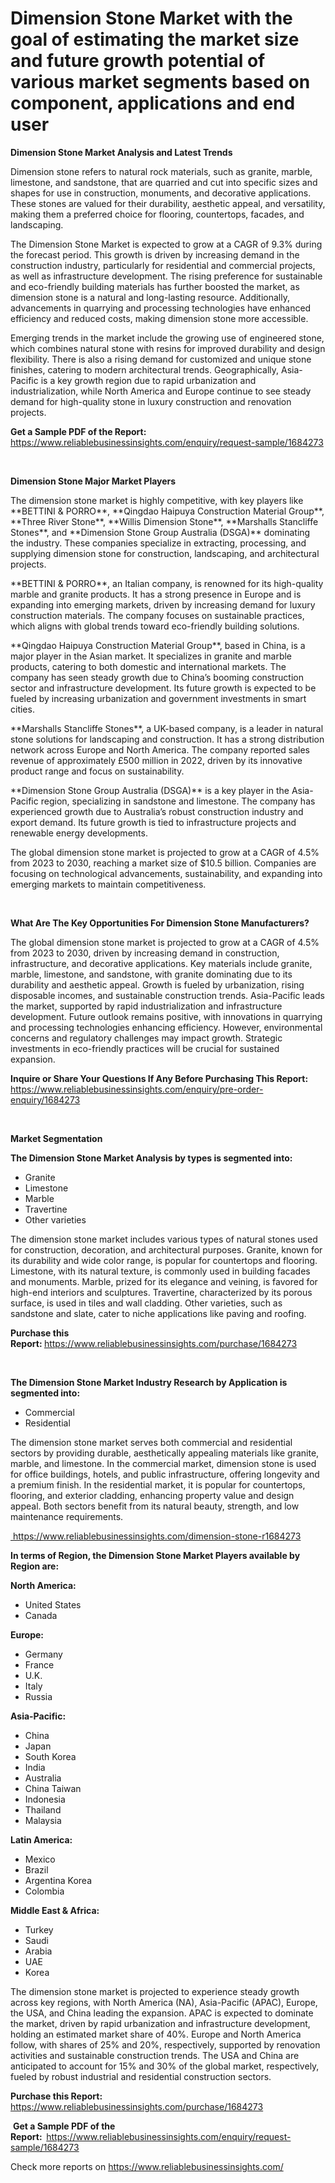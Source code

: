 <p><h1>Dimension Stone Market with the goal of estimating the market size and future growth potential of various market segments based on component, applications and end user</h1></p><p><strong>Dimension Stone Market Analysis and Latest Trends</strong></p>
<p><p>Dimension stone refers to natural rock materials, such as granite, marble, limestone, and sandstone, that are quarried and cut into specific sizes and shapes for use in construction, monuments, and decorative applications. These stones are valued for their durability, aesthetic appeal, and versatility, making them a preferred choice for flooring, countertops, facades, and landscaping.</p><p>The Dimension Stone Market is expected to grow at a CAGR of 9.3% during the forecast period. This growth is driven by increasing demand in the construction industry, particularly for residential and commercial projects, as well as infrastructure development. The rising preference for sustainable and eco-friendly building materials has further boosted the market, as dimension stone is a natural and long-lasting resource. Additionally, advancements in quarrying and processing technologies have enhanced efficiency and reduced costs, making dimension stone more accessible.</p><p>Emerging trends in the market include the growing use of engineered stone, which combines natural stone with resins for improved durability and design flexibility. There is also a rising demand for customized and unique stone finishes, catering to modern architectural trends. Geographically, Asia-Pacific is a key growth region due to rapid urbanization and industrialization, while North America and Europe continue to see steady demand for high-quality stone in luxury construction and renovation projects.</p></p>
<p><strong>Get a Sample PDF of the Report:&nbsp;</strong> <a href="https://www.reliablebusinessinsights.com/enquiry/request-sample/1684273?utm_campaign=2199&utm_medium=2&utm_source=Github&utm_content=ia&utm_term=26012025&utm_id=dimension-stone">https://www.reliablebusinessinsights.com/enquiry/request-sample/1684273</a></p>
<p>&nbsp;</p>
<p><strong>Dimension Stone Major Market Players</strong></p>
<p><p>The dimension stone market is highly competitive, with key players like **BETTINI & PORRO**, **Qingdao Haipuya Construction Material Group**, **Three River Stone**, **Willis Dimension Stone**, **Marshalls Stancliffe Stones**, and **Dimension Stone Group Australia (DSGA)** dominating the industry. These companies specialize in extracting, processing, and supplying dimension stone for construction, landscaping, and architectural projects.</p><p>**BETTINI & PORRO**, an Italian company, is renowned for its high-quality marble and granite products. It has a strong presence in Europe and is expanding into emerging markets, driven by increasing demand for luxury construction materials. The company focuses on sustainable practices, which aligns with global trends toward eco-friendly building solutions.</p><p>**Qingdao Haipuya Construction Material Group**, based in China, is a major player in the Asian market. It specializes in granite and marble products, catering to both domestic and international markets. The company has seen steady growth due to China’s booming construction sector and infrastructure development. Its future growth is expected to be fueled by increasing urbanization and government investments in smart cities.</p><p>**Marshalls Stancliffe Stones**, a UK-based company, is a leader in natural stone solutions for landscaping and construction. It has a strong distribution network across Europe and North America. The company reported sales revenue of approximately £500 million in 2022, driven by its innovative product range and focus on sustainability.</p><p>**Dimension Stone Group Australia (DSGA)** is a key player in the Asia-Pacific region, specializing in sandstone and limestone. The company has experienced growth due to Australia’s robust construction industry and export demand. Its future growth is tied to infrastructure projects and renewable energy developments.</p><p>The global dimension stone market is projected to grow at a CAGR of 4.5% from 2023 to 2030, reaching a market size of $10.5 billion. Companies are focusing on technological advancements, sustainability, and expanding into emerging markets to maintain competitiveness.</p></p>
<p>&nbsp;</p>
<p><strong>What Are The Key Opportunities For Dimension Stone Manufacturers?</strong></p>
<p><p>The global dimension stone market is projected to grow at a CAGR of 4.5% from 2023 to 2030, driven by increasing demand in construction, infrastructure, and decorative applications. Key materials include granite, marble, limestone, and sandstone, with granite dominating due to its durability and aesthetic appeal. Growth is fueled by urbanization, rising disposable incomes, and sustainable construction trends. Asia-Pacific leads the market, supported by rapid industrialization and infrastructure development. Future outlook remains positive, with innovations in quarrying and processing technologies enhancing efficiency. However, environmental concerns and regulatory challenges may impact growth. Strategic investments in eco-friendly practices will be crucial for sustained expansion.</p></p>
<p><strong>Inquire or Share Your Questions If Any Before Purchasing This Report:</strong> <a href="https://www.reliablebusinessinsights.com/enquiry/pre-order-enquiry/1684273?utm_campaign=2199&utm_medium=2&utm_source=Github&utm_content=ia&utm_term=26012025&utm_id=dimension-stone">https://www.reliablebusinessinsights.com/enquiry/pre-order-enquiry/1684273</a></p>
<p>&nbsp;</p>
<p><strong>Market Segmentation</strong></p>
<p><strong>The Dimension Stone Market Analysis by types is segmented into:</strong></p>
<p><ul><li>Granite</li><li>Limestone</li><li>Marble</li><li>Travertine</li><li>Other varieties</li></ul></p>
<p><p>The dimension stone market includes various types of natural stones used for construction, decoration, and architectural purposes. Granite, known for its durability and wide color range, is popular for countertops and flooring. Limestone, with its natural texture, is commonly used in building facades and monuments. Marble, prized for its elegance and veining, is favored for high-end interiors and sculptures. Travertine, characterized by its porous surface, is used in tiles and wall cladding. Other varieties, such as sandstone and slate, cater to niche applications like paving and roofing.</p></p>
<p><strong>Purchase this Report:&nbsp;</strong><a href="https://www.reliablebusinessinsights.com/purchase/1684273?utm_campaign=2199&utm_medium=2&utm_source=Github&utm_content=ia&utm_term=26012025&utm_id=dimension-stone">https://www.reliablebusinessinsights.com/purchase/1684273</a></p>
<p>&nbsp;</p>
<p><strong>The Dimension Stone Market Industry Research by Application is segmented into:</strong></p>
<p><ul><li>Commercial</li><li>Residential</li></ul></p>
<p><p>The dimension stone market serves both commercial and residential sectors by providing durable, aesthetically appealing materials like granite, marble, and limestone. In the commercial market, dimension stone is used for office buildings, hotels, and public infrastructure, offering longevity and a premium finish. In the residential market, it is popular for countertops, flooring, and exterior cladding, enhancing property value and design appeal. Both sectors benefit from its natural beauty, strength, and low maintenance requirements.</p></p>
<p><a href="https://www.reliablebusinessinsights.com/dimension-stone-r1684273?utm_campaign=2199&utm_medium=2&utm_source=Github&utm_content=ia&utm_term=26012025&utm_id=dimension-stone">&nbsp;https://www.reliablebusinessinsights.com/dimension-stone-r1684273</a></p>
<p><strong>In terms of Region, the Dimension Stone Market Players available by Region are:</strong></p>
<p>
    <p> <strong> North America: </strong>
        <ul>
            <li>United States</li>
            <li>Canada</li>
        </ul>
        </p> 
    <p> <strong> Europe: </strong>
        <ul>
            <li>Germany</li>
            <li>France</li>
            <li>U.K.</li>
            <li>Italy</li>
            <li>Russia</li>
        </ul>
        </p> 
    <p> <strong> Asia-Pacific: </strong>
        <ul>
            <li>China</li>
            <li>Japan</li>
            <li>South Korea</li>
            <li>India</li>
            <li>Australia</li>
            <li>China Taiwan</li>
            <li>Indonesia</li>
            <li>Thailand</li>
            <li>Malaysia</li>
        </ul>
        </p> 
    <p> <strong> Latin America: </strong>
        <ul>
            <li>Mexico</li>
            <li>Brazil</li>
            <li>Argentina Korea</li>
            <li>Colombia</li>
        </ul>
        </p> 
    <p> <strong> Middle East & Africa: </strong>
        <ul>
            <li>Turkey</li>
            <li>Saudi</li>
            <li>Arabia</li>
            <li>UAE</li>
            <li>Korea</li>
        </ul>
    </p>
    </p>
<p><p>The dimension stone market is projected to experience steady growth across key regions, with North America (NA), Asia-Pacific (APAC), Europe, the USA, and China leading the expansion. APAC is expected to dominate the market, driven by rapid urbanization and infrastructure development, holding an estimated market share of 40%. Europe and North America follow, with shares of 25% and 20%, respectively, supported by renovation activities and sustainable construction trends. The USA and China are anticipated to account for 15% and 30% of the global market, respectively, fueled by robust industrial and residential construction sectors.</p></p>
<p><strong>Purchase this Report: </strong><a href="https://www.reliablebusinessinsights.com/purchase/1684273?utm_campaign=2199&utm_medium=2&utm_source=Github&utm_content=ia&utm_term=26012025&utm_id=dimension-stone">https://www.reliablebusinessinsights.com/purchase/1684273</a></p>
<p>&nbsp;<strong>Get a Sample PDF of the Report:&nbsp;&nbsp;</strong><a href="https://www.reliablebusinessinsights.com/enquiry/request-sample/1684273?utm_campaign=2199&utm_medium=2&utm_source=Github&utm_content=ia&utm_term=26012025&utm_id=dimension-stone">https://www.reliablebusinessinsights.com/enquiry/request-sample/1684273</a></p>
<p><strong></strong></p>
<p>Check more reports on <a href="https://www.reliablebusinessinsights.com/?utm_campaign=2199&utm_medium=2&utm_source=Github&utm_content=ia&utm_term=26012025&utm_id=dimension-stone">https://www.reliablebusinessinsights.com/</a></p>